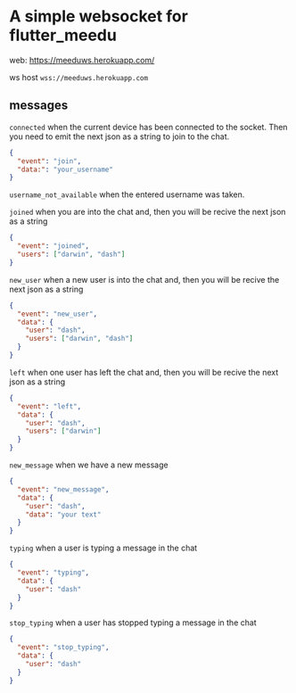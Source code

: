 # A simple websocket for flutter_meedu

web: https://meeduws.herokuapp.com/

ws host `wss://meeduws.herokuapp.com`

## messages

`connected` when the current device has been connected to the socket. Then you need to emit the next json as a string to join to the chat.

```json
{
  "event": "join",
  "data:": "your_username"
}
```

`username_not_available` when the entered username was taken.

`joined` when you are into the chat and, then you will be recive the next json as a string

```json
{
  "event": "joined",
  "users": ["darwin", "dash"]
}
```

`new_user` when a new user is into the chat and, then you will be recive the next json as a string

```json
{
  "event": "new_user",
  "data": {
    "user": "dash",
    "users": ["darwin", "dash"]
  }
}
```

`left` when one user has left the chat and, then you will be recive the next json as a string

```json
{
  "event": "left",
  "data": {
    "user": "dash",
    "users": ["darwin"]
  }
}
```

`new_message` when we have a new message

```json
{
  "event": "new_message",
  "data": {
    "user": "dash",
    "data": "your text"
  }
}
```

`typing` when a user is typing a message in the chat

```json
{
  "event": "typing",
  "data": {
    "user": "dash"
  }
}
```

`stop_typing` when a user has stopped typing a message in the chat

```json
{
  "event": "stop_typing",
  "data": {
    "user": "dash"
  }
}
```
